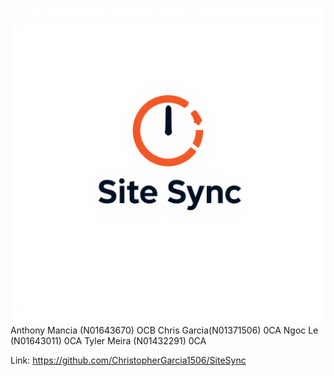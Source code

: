 ![Logo](https://github.com/ChristopherGarcia1506/SiteSync/blob/master/app/src/main/res/drawable/sitesynclogo.jpg)
Anthony Mancia (N01643670) OCB
Chris Garcia(N01371506) 0CA
Ngoc Le (N01643011) 0CA
Tyler Meira (N01432291) 0CA

Link: https://github.com/ChristopherGarcia1506/SiteSync